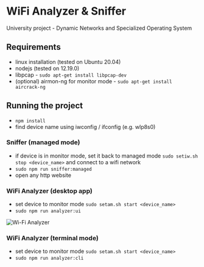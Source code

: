 # WiFi Analyzer & Sniffer

University project - Dynamic Networks and Specialized Operating System

## Requirements

* linux installation (tested on Ubuntu 20.04)
* nodejs (tested on 12.19.0)
* libpcap - `sudo apt-get install libpcap-dev`
* (optional) airmon-ng for monitor mode - `sudo apt-get install aircrack-ng`

## Running the project

* `npm install`
* find device name using iwconfig / ifconfig (e.g. wlp8s0)

### Sniffer (managed mode)

* if device is in monitor mode, set it back to managed mode `sudo setiw.sh stop <device_name>` and connect to a wifi network
* `sudo npm run sniffer:managed`
* open any http website

### WiFi Analyzer (desktop app)

* set device to monitor mode `sudo setam.sh start <device_name>`
* `sudo npm run analyzer:ui`

![Wi-Fi Analyzer](https://i.imgur.com/LdTheaW.png)

### WiFi Analyzer (terminal mode)

* set device to monitor mode `sudo setam.sh start <device_name>`
* `sudo npm run analyzer:cli`